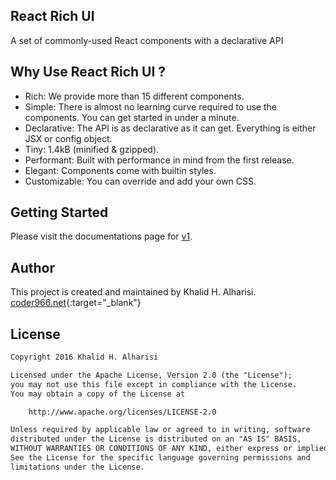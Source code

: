 ## React Rich UI

A set of commonly-used React components with a declarative API

## Why Use React Rich UI ?

- Rich: We provide more than 15 different components.
- Simple: There is almost no learning curve required to use the components. You can get started in under a minute.
- Declarative: The API is as declarative as it can get. Everything is either JSX or config object.
- Tiny: 1.4kB (minified & gzipped).
- Performant: Built with performance in mind from the first release.
- Elegant: Components come with builtin styles.
- Customizable: You can override and add your own CSS.

## Getting Started

Please visit the documentations page for [v1](/docs/v1/get-started).

## Author

This project is created and maintained by Khalid H. Alharisi. [coder966.net](https://coder966.net){:target="\_blank"}

## License

```txt
Copyright 2016 Khalid H. Alharisi

Licensed under the Apache License, Version 2.0 (the "License");
you may not use this file except in compliance with the License.
You may obtain a copy of the License at

    http://www.apache.org/licenses/LICENSE-2.0

Unless required by applicable law or agreed to in writing, software
distributed under the License is distributed on an "AS IS" BASIS,
WITHOUT WARRANTIES OR CONDITIONS OF ANY KIND, either express or implied.
See the License for the specific language governing permissions and
limitations under the License.
```
